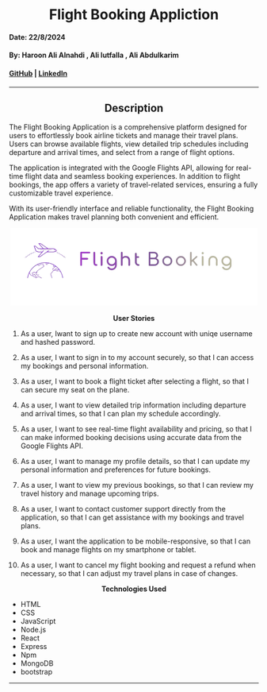 <h1 align="center">Flight Booking Appliction</h1>

#### Date: 22/8/2024
#### By: Haroon Ali Alnahdi , Ali lutfalla , Ali Abdulkarim

#### [GitHub](https://github.com/HaroonAlnhdi) | [LinkedIn](https://www.linkedin.com/in/haroon-alnhdi-849048309/) 
***

<h2 align="center">Description</h2>

The Flight Booking Application is a comprehensive platform designed for users to effortlessly book airline tickets and manage their travel plans. Users can browse available flights, view detailed trip schedules including departure and arrival times, and select from a range of flight options. 

The application is integrated with the Google Flights API, allowing for real-time flight data and seamless booking experiences. In addition to flight bookings, the app offers a variety of travel-related services, ensuring a fully customizable travel experience.

With its user-friendly interface and reliable functionality, the Flight Booking Application makes travel planning both convenient and efficient.

<p align="center">
<img src="public/pic/flightlogo.png" alt="drawing" width="500"/>
</p>

<p align="center"><b>User Stories</b></p>

1. As a user, Iwant to sign up to create new account  with uniqe username and hashed password.
2. As a user, I want to sign in to my account securely, so that I can access my bookings and personal information.

3. As a user, I want to book a flight ticket after selecting a flight, so that I can secure my seat on the plane.

4. As a user, I want to view detailed trip information including departure and arrival times, so that I can plan my schedule accordingly.

5. As a user, I want to see real-time flight availability and pricing, so that I can make informed booking decisions using accurate data from the Google Flights API.

6. As a user, I want to manage my profile details, so that I can update my personal information and preferences for future bookings.

7. As a user, I want to view my previous bookings, so that I can review my travel history and manage upcoming trips.

8. As a user, I want to contact customer support directly from the application, so that I can get assistance with my bookings and travel plans.

9. As a user, I want the application to be mobile-responsive, so that I can book and manage flights on my smartphone or tablet.

10. As a user, I want to cancel my flight booking and request a refund when necessary, so that I can adjust my travel plans in case of changes.

<p align="center"><b>Technologies Used</b></p>

* HTML
* CSS
* JavaScript
* Node.js
* React
* Express
* Npm
* MongoDB
* bootstrap
***
